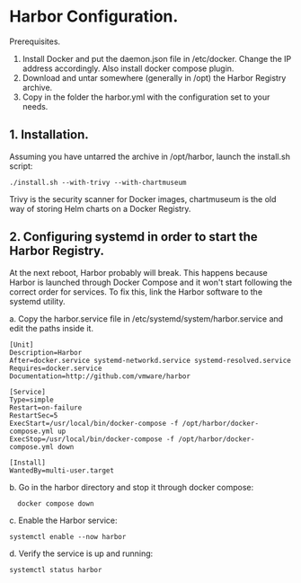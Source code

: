 # Harbor Configuration.

Prerequisites.
  1. Install Docker and put the daemon.json file in /etc/docker. Change the IP address accordingly. Also install docker compose plugin.
  2. Download and untar somewhere (generally in /opt) the Harbor Registry archive.
  3. Copy in the folder the harbor.yml with the configuration set to your needs.

## 1. Installation.
Assuming you have untarred the archive in /opt/harbor, launch the install.sh script:
  
    ./install.sh --with-trivy --with-chartmuseum

Trivy is the security scanner for Docker images, chartmuseum is the old way of storing Helm charts on a Docker Registry.

## 2. Configuring systemd in order to start the Harbor Registry.
At the next reboot, Harbor probably will break. This happens because Harbor is launched through Docker Compose and it won't start 
following the correct order for services. To fix this, link the Harbor software to the systemd utility.

   a. Copy the harbor.service file in /etc/systemd/system/harbor.service and edit the paths inside it.

    [Unit]
    Description=Harbor
    After=docker.service systemd-networkd.service systemd-resolved.service
    Requires=docker.service
    Documentation=http://github.com/vmware/harbor
 
    [Service]
    Type=simple
    Restart=on-failure
    RestartSec=5
    ExecStart=/usr/local/bin/docker-compose -f /opt/harbor/docker-compose.yml up
    ExecStop=/usr/local/bin/docker-compose -f /opt/harbor/docker-compose.yml down
    
    [Install]
    WantedBy=multi-user.target
   
   b. Go in the harbor directory and stop it through docker compose:
      
      docker compose down 
   
   c. Enable the Harbor service:
   
    systemctl enable --now harbor
   
   d. Verify the service is up and running:
    
    systemctl status harbor
